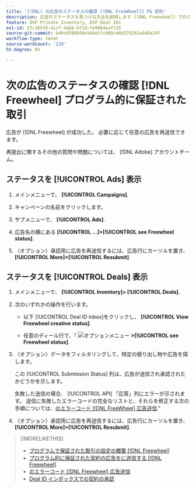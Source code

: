```yaml
---
title: '[!DNL] の広告のステータスの確認 [!DNL FreeWheel]] PG 契約'
description: 広告のステータスを見つける方法を説明します [!DNL Freewheel] プログラム的に保証された取引。
feature: DSP Private Inventory, DSP Deal IDs
exl-id: 57c365f6-41cf-4ab6-b71d-fe9984eaf115
source-git-commit: b40c6f08b94e546e5fc068c46b279292a4d8a14f
workflow-type: tm+mt
source-wordcount: '229'
ht-degree: 0%

---
```


# 次の広告のステータスの確認 [!DNL Freewheel] プログラム的に保証された取引

広告が [!DNL Freewheel] が成功した。 必要に応じて任意の広告を再送信できます。

再提出に関するその他の質問や問題については、 [!DNL Adobe] アカウントチーム。

## ステータスを [!UICONTROL Ads] 表示

1. メインメニューで、 **[!UICONTROL Campaigns]**.

1. キャンペーンの名前をクリックします。

1. サブメニューで、 **[!UICONTROL Ads]**.

1. 広告名の横にある  **[!UICONTROL ...]>[!UICONTROL see Freewheel status]**.

1. （オプション）承認用に広告を再送信するには、広告行にカーソルを置き、 **[!UICONTROL More]>[!UICONTROL Resubmit]**.

## ステータスを [!UICONTROL Deals] 表示

1. メインメニューで、 **[!UICONTROL Inventory]> [!UICONTROL Deals].**

1. 次のいずれかの操作を行います。

   * 以下 [!UICONTROL Deal ID inbox]をクリックし、 **[!UICONTROL View Freewheel creative status]**.

   * 任意のディール行で、「 ![オプションメニュー](/help/dsp/assets/options-menu.png) **>[!UICONTROL see Freewheel status]**.

1. （オプション）データをフィルタリングして、特定の掘り出し物や広告を探します。

   この [!UICONTROL Submission Status] 列は、広告が送信され承認されたかどうかを示します。

   失敗した送信の場合、 [!UICONTROL API] 「応答」列にエラーが示されます。 送信に失敗したエラーコードの完全なリストと、それらを修正する次の手順については、[のエラーコード [!DNL FreeWheel] 広告送信](freewheel-error-codes.md).&quot;

1. （オプション）承認用に広告を再送信するには、広告行にカーソルを置き、 **[!UICONTROL More]>[!UICONTROL Resubmit]**.

>[!MORELIKETHIS]
>
>* [プログラムで保証された取引の設定の概要 [!DNL Freewheel]](freewheel-overview.md)
>* [プログラム的に保証された契約の広告をに送信する [!DNL Freewheel]](freewheel-submit.md)
>* [のエラーコード [!DNL Freewheel] 広告送信](freewheel-error-codes.md)
>* [Deal ID インボックスでの契約の承認](deal-id-inbox-accept.md)


